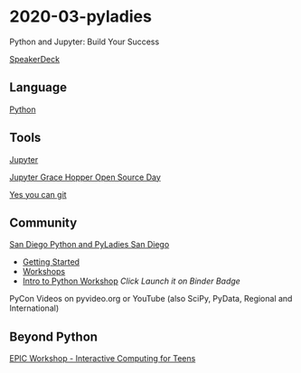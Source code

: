 # 2020-03-pyladies
Python and Jupyter: Build Your Success

[SpeakerDeck](https://speakerdeck.com/willingc)

## Language

[Python](https://python.org)

## Tools

[Jupyter](https://jupyter.org)

[Jupyter Grace Hopper Open Source Day](https://jupyter-ghc.readthedocs.io/en/latest/)

[Yes you can git](https://speakerdeck.com/willingc/yes-you-can-git)

## Community

[San Diego Python and PyLadies San Diego](https://pythonsd.org/index.html)
- [Getting Started](https://www.pythonsd.org/pages/getting-started.html)
- [Workshops](https://www.pythonsd.org/pages/workshops.html)
- [Intro to Python Workshop](https://github.com/pythonsd/intro-to-python) *Click Launch it on Binder Badge*

PyCon Videos on pyvideo.org or YouTube (also SciPy, PyData, Regional and International)

## Beyond Python

[EPIC Workshop - Interactive Computing for Teens](https://github.com/willingc/epic-interactive)

